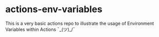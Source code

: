# actions-env-variables
This is a very basic actions repo to illustrate the usage of Environment Variables within Actions
 ¯\_(ツ)_/¯
